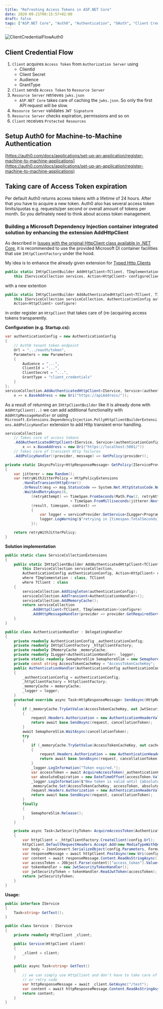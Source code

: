 ```yaml
---
title: "Refreshing Access Tokens in ASP.NET Core"
date: 2020-09-21T00:15:57+02:00
draft: false
tags: ["ASP.NET Core", "Auth0", "Authentication", "OAuth", "Client Credential Flow", "Auth0", "Machine to Machine"]
---
```


![ClientCredentialFlowAuth0](/img/ClientCredentialFlowAuth0.jpg)

## Client Credential Flow
1. `Client` acquires `Access Token` from `Authorization Server` using
   - ClientId
   - Client Secret
   - Audience
   - GrantType
2. `Client` sends `Access Token` to `Resource Server`
3. `Resource Server` retrieves `jwks.json`
   - `ASP.NET Core` takes care of caching the `jwks.json`. So only the first API request will be slow.
4. `Resource Server` validates `JWT Signature`
5. `Resource Server` checks expiration, permissions and so on
6. `Client` receives `Protected Resources`


## Setup Auth0 for Machine-to-Machine Authentication
[https://auth0.com/docs/applications/set-up-an-application/register-machine-to-machine-applications](https://auth0.com/docs/applications/set-up-an-application/register-machine-to-machine-applications)

## Taking care of Access Token expiration
Per default Auth0 returns access tokens with a lifetime of 24 hours. After that you have to acquire a new token.
Auth0 also has several access token limits/quotas e.g. requests/per second or overall amount of tokens per month. So you definately need to think about access token management.

### Building a Microsoft Dependency Injection container integrated solution by enhancing the extension AddHttpClient

As described in [Issues with the original HttpClient class available in .NET Core](https://docs.microsoft.com/en-us/dotnet/architecture/microservices/implement-resilient-applications/use-httpclientfactory-to-implement-resilient-http-requests#issues-with-the-original-httpclient-class-available-in-net-core), it is recommended to use the provided Microsoft DI container facilities that use `IHttpClientFactory` under the hood. 

My idea is to enhance the already given extension for [Typed Http Clients](https://docs.microsoft.com/en-us/dotnet/architecture/microservices/implement-resilient-applications/use-httpclientfactory-to-implement-resilient-http-requests#how-to-use-typed-clients-with-ihttpclientfactory)

```csharp 
public static IHttpClientBuilder AddHttpClient<TClient, TImplementation>(
    this IServiceCollection services, Action<HttpClient> configureClient)
```

with a new extention
```csharp
public static IHttpClientBuilder AddAuthenticatedHttpClient<TClient, TImplementation>(
    this IServiceCollection serviceCollection, AuthenticationConfig authenticationConfig, 
    Action<HttpClient> configure)
```

in order register an `HttpClient` that takes care of (re-)acquiring access tokens transparently.

**Configuration (e.g. Startup.cs):**
```csharp
var authenticationConfig = new AuthenticationConfig
{
    // Auth0 tenant token endpoint
    Url = ".../oauth/token",
    Parameters = new Parameters
    {
        Audience = "...",
        ClientId = "...",
        ClientSecret = "...",
        GrantType = "client_credentials"
    }
};
serviceCollection.AddAuthenticatedHttpClient<IService, Service>(authenticationConfig,
    x => x.BaseAddress = new Uri("https://apiAddress/"));
```
As a result of returning an `IHttpClientBuilder` like it is already done with `AddHttpClient(..)` we can add additional functionality with `AddHttpMessageHandler` or using `Microsoft.Extensions.DependencyInjection.PollyHttpClientBuilderExtensions.AddPolicyHandler` extension to add Http transient error handling.

```csharp
serviceCollection
    // Takes care of access tokens
    .AddAuthenticatedHttpClient<IService, Service>(authenticationConfig, 
        x => x.BaseAddress = new Uri("https://localhost:5001/"))
    // Takes care of transient Http failures
    .AddPolicyHandler((provider, message) => GetPolicy(provider));

private static IAsyncPolicy<HttpResponseMessage> GetPolicy(IServiceProvider serviceProvider)
{
    var jitterer = new Random();
    var retryWithJitterPolicy = HttpPolicyExtensions
        .HandleTransientHttpError()
        .OrResult(msg => msg.StatusCode == System.Net.HttpStatusCode.NotFound)
        .WaitAndRetryAsync(6, 
            (retryAttempt) => TimeSpan.FromSeconds(Math.Pow(2, retryAttempt))
                              + TimeSpan.FromMilliseconds(jitterer.Next(0, 100)),
            (result, timespan, context) =>
            {
                var logger = serviceProvider.GetService<ILogger<Program>>();
                logger.LogWarning($"retrying in {timespan.TotalSeconds}seconds ...");
            });

    return retryWithJitterPolicy;
}

```


**Solution implementation**

```csharp
public static class ServiceCollectionExtensions
{
    public static IHttpClientBuilder AddAuthenticatedHttpClient<TClient, TImplementation>(
        this IServiceCollection serviceCollection,
        AuthenticationConfig authenticationConfig, Action<HttpClient> configure)
        where TImplementation : class, TClient
        where TClient : class
    {
        serviceCollection.AddSingleton(authenticationConfig);
        serviceCollection.AddTransient<AuthenticationHandler>();
        serviceCollection.AddMemoryCache();
        return serviceCollection
            .AddHttpClient<TClient, TImplementation>(configure)
            .AddHttpMessageHandler(provider => provider.GetRequiredService<AuthenticationHandler>());
    }
}

public class AuthenticationHandler : DelegatingHandler
{
    private readonly AuthenticationConfig _authenticationConfig;
    private readonly IHttpClientFactory _httpClientFactory;
    private readonly IMemoryCache _memoryCache;
    private readonly ILogger<AuthenticationHandler> _logger;
    private static readonly SemaphoreSlim SemaphoreSlim = new SemaphoreSlim(1);
    private const string AccessTokenCacheKey = "AccessTokenCacheKey";
    public AuthenticationHandler(AuthenticationConfig authenticationConfig, IHttpClientFactory httpClientFactory, IMemoryCache memoryCache, ILogger<AuthenticationHandler> logger)
    {
        _authenticationConfig = authenticationConfig;
        _httpClientFactory = httpClientFactory;
        _memoryCache = memoryCache;
        _logger = logger;
    }
    protected override async Task<HttpResponseMessage> SendAsync(HttpRequestMessage request, CancellationToken cancellationToken)
    {
        if (_memoryCache.TryGetValue(AccessTokenCacheKey, out JwtSecurityToken cachedToken))
        {
            request.Headers.Authorization = new AuthenticationHeaderValue("bearer", cachedToken.RawData);
            return await base.SendAsync(request, cancellationToken);
        }
        await SemaphoreSlim.WaitAsync(cancellationToken);
        try
        {
            if (_memoryCache.TryGetValue(AccessTokenCacheKey, out cachedToken))
            {
                request.Headers.Authorization = new AuthenticationHeaderValue("bearer", cachedToken.RawData);
                return await base.SendAsync(request, cancellationToken);
            }
            _logger.LogInformation("Token expired.");
            var accessToken = await AcquireAccessToken(_authenticationConfig);
            var absoluteExpiration = new DateTimeOffset(accessToken.ValidTo, TimeSpan.Zero);
            _logger.LogInformation($"New token is valid until {absoluteExpiration}.");
            _memoryCache.Set(AccessTokenCacheKey, accessToken, absoluteExpiration.AddSeconds(-5));
            request.Headers.Authorization = new AuthenticationHeaderValue("bearer", accessToken.RawData);
            return await base.SendAsync(request, cancellationToken);
        }
        finally
        {
            SemaphoreSlim.Release();
        }
    }

    private async Task<JwtSecurityToken> AcquireAccessToken(AuthenticationConfig config)
    {
        var httpClient = _httpClientFactory.CreateClient(config.Url);
        httpClient.DefaultRequestHeaders.Accept.Add(new MediaTypeWithQualityHeaderValue("application/json"));
        var body = JsonConvert.SerializeObject(config.Parameters, Formatting.Indented);
        var responseMessage = await httpClient.PostAsync(new Uri(config.Url), new StringContent(body, Encoding.UTF8, "application/json"));
        var content = await responseMessage.Content.ReadAsStringAsync();
        var accessToken = JObject.Parse(content)["access_token"].Value<string>();
        var tokenHandler = new JwtSecurityTokenHandler();
        var jwtSecurityToken = tokenHandler.ReadJwtToken(accessToken);
        return jwtSecurityToken;
    }
}
```

 **Usage:**

```csharp
public interface IService
{
    Task<string> GetTest();
}

public class Service : IService
{
    private readonly HttpClient _client;

    public Service(HttpClient client)
    {
        _client = client;
    }

    public async Task<string> GetTest()
    {
        // we can simply use HttpClient and don't have to take care of any authentication 
        // or retry code
        var httpResponseMessage = await _client.GetAsync("/test");
        var content = await httpResponseMessage.Content.ReadAsStringAsync();
        return content;
    }
}
```